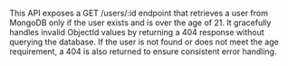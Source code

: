 This API exposes a GET /users/:id endpoint that retrieves a user from MongoDB only if the user exists and is over the age of 21. It gracefully handles invalid ObjectId values by returning a 404 response without querying the database. If the user is not found or does not meet the age requirement, a 404 is also returned to ensure consistent error handling.
